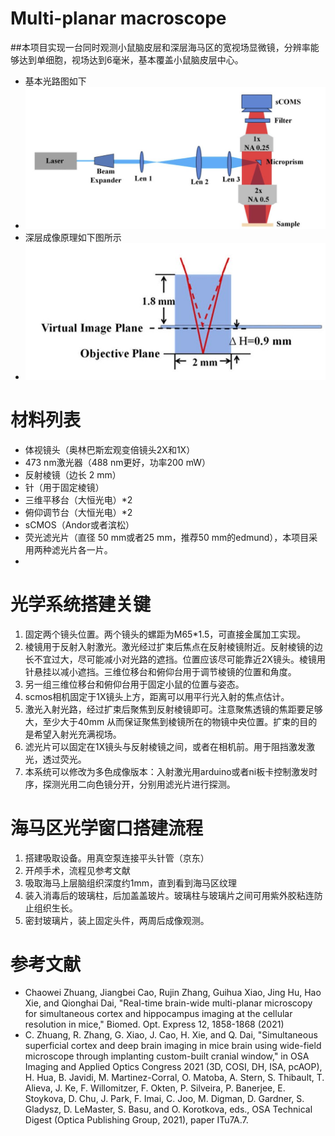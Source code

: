 # Multi-planar macroscope
##本项目实现一台同时观测小鼠脑皮层和深层海马区的宽视场显微镜，分辨率能够达到单细胞，视场达到6毫米，基本覆盖小鼠脑皮层中心。
- 基本光路图如下
- ![This is an image](./schmeticDiagram.jpg)
- 深层成像原理如下图所示
- ![This is an image](./mechanism.jpg)

# 材料列表
- 体视镜头（奥林巴斯宏观变倍镜头2X和1X）
- 473 nm激光器（488 nm更好，功率200 mW）
- 反射棱镜（边长 2 mm）
- 针（用于固定棱镜）
- 三维平移台（大恒光电）\*2
- 俯仰调节台（大恒光电）\*2
- sCMOS（Andor或者滨松）
- 荧光滤光片（直径 50 mm或者25 mm，推荐50 mm的edmund），本项目采用两种滤光片各一片。
- 
# 光学系统搭建关键
1. 固定两个镜头位置。两个镜头的螺距为M65\*1.5，可直接金属加工实现。
2. 棱镜用于反射入射激光。激光经过扩束后焦点在反射棱镜附近。反射棱镜的边长不宜过大，尽可能减小对光路的遮挡。位置应该尽可能靠近2X镜头。棱镜用针悬挂以减小遮挡。三维位移台和俯仰台用于调节棱镜的位置和角度。
3. 另一组三维位移台和俯仰台用于固定小鼠的位置与姿态。
4. scmos相机固定于1X镜头上方，距离可以用平行光入射的焦点估计。
5. 激光入射光路，经过扩束后聚焦到反射棱镜即可。注意聚焦透镜的焦距要足够大，至少大于40mm 从而保证聚焦到棱镜所在的物镜中央位置。扩束的目的是希望入射光充满视场。
6. 滤光片可以固定在1X镜头与反射棱镜之间，或者在相机前。用于阻挡激发激光，透过荧光。
7. 本系统可以修改为多色成像版本：入射激光用arduino或者ni板卡控制激发时序，探测光用二向色镜分开，分别用滤光片进行探测。

# 海马区光学窗口搭建流程
1. 搭建吸取设备。用真空泵连接平头针管（京东）
2. 开颅手术，流程见参考文献
3. 吸取海马上层脑组织深度约1mm，直到看到海马区纹理
4. 装入消毒后的玻璃柱，后加盖盖玻片。玻璃柱与玻璃片之间可用紫外胶粘连防止组织生长。
5. 密封玻璃片，装上固定头件，两周后成像观测。



# 参考文献

- Chaowei Zhuang, Jiangbei Cao, Rujin Zhang, Guihua Xiao, Jing Hu, Hao Xie, and Qionghai Dai, "Real-time brain-wide multi-planar microscopy for simultaneous cortex and hippocampus imaging at the cellular resolution in mice," Biomed. Opt. Express 12, 1858-1868 (2021)
- C. Zhuang, R. Zhang, G. Xiao, J. Cao, H. Xie, and Q. Dai, "Simultaneous superficial cortex and deep brain imaging in mice brain using wide-field microscope through implanting custom-built cranial window," in OSA Imaging and Applied Optics Congress 2021 (3D, COSI, DH, ISA, pcAOP), H. Hua, B. Javidi, M. Martinez-Corral, O. Matoba, A. Stern, S. Thibault, T. Alieva, J. Ke, F. Willomitzer, F. Okten, P. Silveira, P. Banerjee, E. Stoykova, D. Chu, J. Park, F. Imai, C. Joo, M. Digman, D. Gardner, S. Gladysz, D. LeMaster, S. Basu, and O. Korotkova, eds., OSA Technical Digest (Optica Publishing Group, 2021), paper ITu7A.7.





